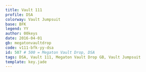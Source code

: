 ```yaml
---
title: Vault 111
profile: DSA
colorway: Vault Jumpsuit
base: BFK
legend: YY
author: 00keys
date: 2016-04-01
gb: megatonvaultdrop
code: v111-bfk-yy-dsa
id: 507 # 500 = Megaton Vault Drop, DSA
tags: DSA, Vault 111, Megaton Vault Drop GB, Vault Jumpsuit
template: key.jade
---
```




